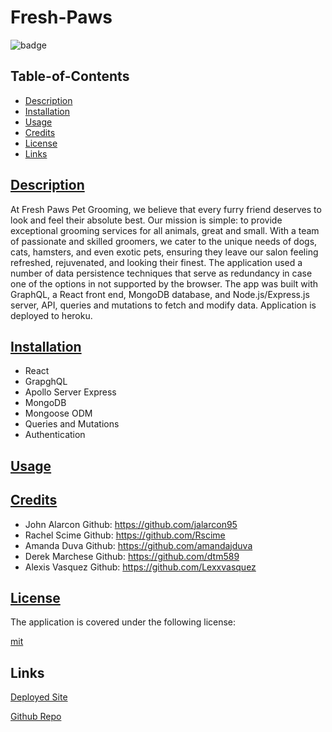 # Fresh-Paws

![badge](https://img.shields.io/badge/license-mit-blue)
        

## Table-of-Contents

* [Description](#description)
* [Installation](#install)
* [Usage](#usage)
* [Credits](#credits)
* [License](#license)
* [Links](#links)

## [Description](#table-of-contents)
At Fresh Paws Pet Grooming, we believe that every furry friend deserves to look and feel their absolute best. Our mission is simple: to provide exceptional grooming services for all animals, great and small. With a team of passionate and skilled groomers, we cater to the unique needs of dogs, cats, hamsters, and even exotic pets, ensuring they leave our salon feeling refreshed, rejuvenated, and looking their finest. The application used a number of data persistence techniques that serve as redundancy in case one of the options in not supported by the browser. The app was built with GraphQL, a React front end, MongoDB database, and Node.js/Express.js server, API, queries and mutations to fetch and modify data. Application is deployed to heroku.

## [Installation](#table-of-contents)
* React
* GrapghQL
* Apollo Server Express
* MongoDB
* Mongoose ODM
* Queries and Mutations
* Authentication


## [Usage](#table-of-contents)


## [Credits](#table-of-contents)

- John Alarcon Github: https://github.com/jalarcon95
- Rachel Scime Github: https://github.com/Rscime 
- Amanda Duva Github: https://github.com/amandajduva 
- Derek Marchese Github: https://github.com/dtm589 
- Alexis Vasquez Github: https://github.com/Lexxvasquez 



    
## [License](#table-of-contents)
        
The application is covered under the following license:
        
    
[mit](https://choosealicense.com/licenses/mit)

## Links 

[Deployed Site]()

[Github Repo]()
        
  

